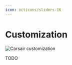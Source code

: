 ```yaml
---
icon: octicons/sliders-16
---
```


# Customization

<img src="../../assets/images/flow-customization.drawio.svg" alt="Corsair customization" class="invert-on-slate">

TODO
